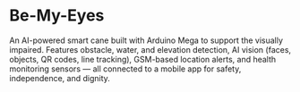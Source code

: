 # Be-My-Eyes
An AI-powered smart cane built with Arduino Mega to support the visually impaired. Features obstacle, water, and elevation detection, AI vision (faces, objects, QR codes, line tracking), GSM-based location alerts, and health monitoring sensors — all connected to a mobile app for safety, independence, and dignity.
